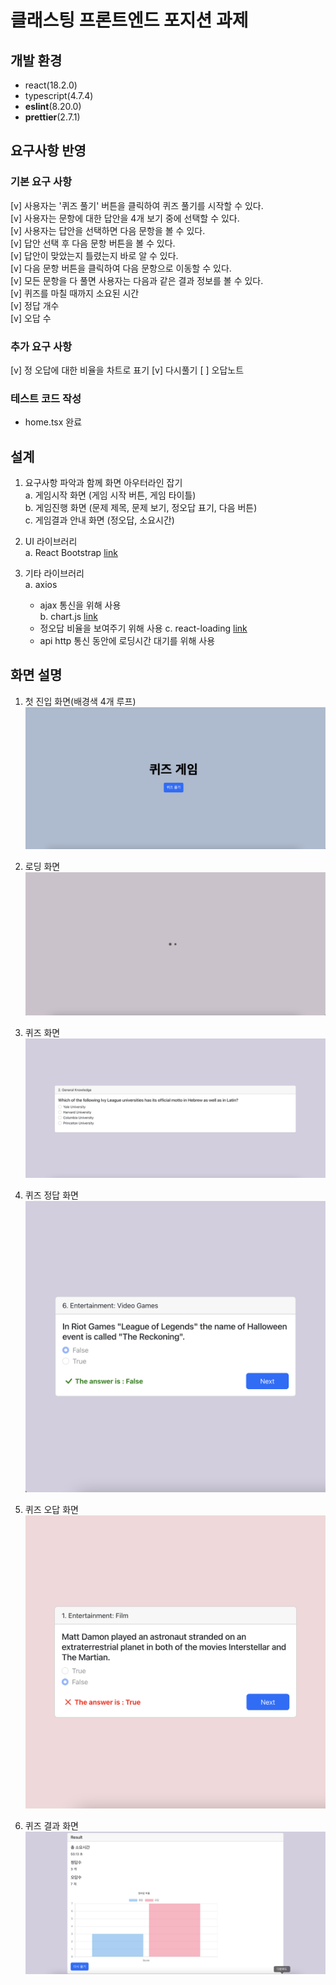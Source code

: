 # 클래스팅 프론트엔드 포지션 과제

## 개발 환경

- react(18.2.0)  
- typescript(4.7.4)  
- **eslint**(8.20.0)  
- **prettier**(2.7.1)  

## 요구사항 반영

### 기본 요구 사항
[v] 사용자는 '퀴즈 풀기' 버튼을 클릭하여 퀴즈 풀기를 시작할 수 있다.  
[v] 사용자는 문항에 대한 답안을 4개 보기 중에 선택할 수 있다.  
[v] 사용자는 답안을 선택하면 다음 문항을 볼 수 있다.  
   [v] 답안 선택 후 다음 문항 버튼을 볼 수 있다.  
   [v] 답안이 맞았는지 틀렸는지 바로 알 수 있다.  
   [v] 다음 문항 버튼을 클릭하여 다음 문항으로 이동할 수 있다.  
[v] 모든 문항을 다 풀면 사용자는 다음과 같은 결과 정보를 볼 수 있다.  
   [v] 퀴즈를 마칠 때까지 소요된 시간  
   [v] 정답 개수  
   [v] 오답 수  

### 추가 요구 사항  
[v] 정 오답에 대한 비율을 차트로 표기
[v] 다시풀기
[ ] 오답노트

### 테스트 코드 작성
* home.tsx 완료  

## 설계  

1. 요구사항 파악과 함께 화면 아우터라인 잡기  
   a. 게임시작 화면 (게임 시작 버튼, 게임 타이틀)  
   b. 게임진행 화면 (문제 제목, 문제 보기, 정오답 표기, 다음 버튼)  
   c. 게임결과 안내 화면 (정오답, 소요시간)

2. UI 라이브러리  
   a. React Bootstrap [link](https://react-bootstrap.github.io/)

3. 기타 라이브러리  
   a. axios  
    - ajax 통신을 위해 사용  
   b. chart.js [link](https://www.chartjs.org/)  
    - 정오답 비율을 보여주기 위해 사용
   c. react-loading [link](https://www.npmjs.com/package/react-loading)  
    - api http 통신 동안에 로딩시간 대기를 위해 사용

## 화면 설명

1. 첫 진입 화면(배경색 4개 루프)  
   ![image](./ReadMeImg/1.png)

2. 로딩 화면
   ![image](./ReadMeImg/4.png)

3. 퀴즈 화면
   ![image](./ReadMeImg/5.png)

4. 퀴즈 정답 화면
   ![image](./ReadMeImg/2.png)

5. 퀴즈 오답 화면
   ![image](./ReadMeImg/3.png)

6. 퀴즈 결과 화면
   ![image](./ReadMeImg/6.png)
